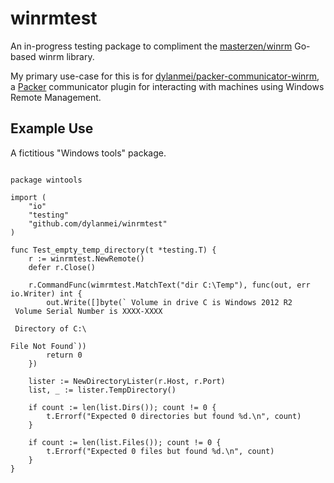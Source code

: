 
# winrmtest

An in-progress testing package to compliment the [masterzen/winrm](https://github.com/masterzen/winrm) Go-based winrm library.

My primary use-case for this is for [dylanmei/packer-communicator-winrm](https://github.com/dylanmei/packer-communicator-winrm), a [Packer](http://packer.io) communicator plugin for interacting with machines using Windows Remote Management.

## Example Use

A fictitious "Windows tools" package.

```

package wintools

import (
	"io"
	"testing"
	"github.com/dylanmei/winrmtest"
)

func Test_empty_temp_directory(t *testing.T) {
	r := winrmtest.NewRemote()
	defer r.Close()

	r.CommandFunc(wimrmtest.MatchText("dir C:\Temp"), func(out, err io.Writer) int {
		out.Write([]byte(` Volume in drive C is Windows 2012 R2
 Volume Serial Number is XXXX-XXXX

 Directory of C:\

File Not Found`))
		return 0
	})

	lister := NewDirectoryLister(r.Host, r.Port)
	list, _ := lister.TempDirectory()

	if count := len(list.Dirs()); count != 0 {
		t.Errorf("Expected 0 directories but found %d.\n", count)
	}

	if count := len(list.Files()); count != 0 {
		t.Errorf("Expected 0 files but found %d.\n", count)
	}
}
```

